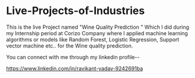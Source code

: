 # Live-Projects-of-Industries
This is the live Project named "Wine Quality Prediction " Which I did during my Internship period at Corizo Company where I applied machine learning 
algorithms or models like Random Forest, Logistic Regression, Support vector machine etc.. for the Wine quality prediction.



You can connect with me through my linkedin profile--

https://www.linkedin.com/in/ravikant-yadav-9242691ba
